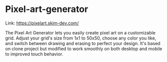 # Pixel-art-generator

Link: https://pixelart.skim-dev.com/

The Pixel Art Generator lets you easily create pixel art on a customizable grid. Adjust your grid's size from 1x1 to 50x50, choose any color you like, and switch between drawing and erasing to perfect your design. It's based on clone project but modified to work smoothly on both desktop and mobile to improved touch behavior. 
